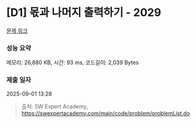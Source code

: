 # [D1] 몫과 나머지 출력하기 - 2029 

[문제 링크](https://swexpertacademy.com/main/code/problem/problemDetail.do?contestProbId=AV5QGNvKAtEDFAUq) 

### 성능 요약

메모리: 26,880 KB, 시간: 93 ms, 코드길이: 2,039 Bytes

### 제출 일자

2025-09-01 13:28



> 출처: SW Expert Academy, https://swexpertacademy.com/main/code/problem/problemList.do